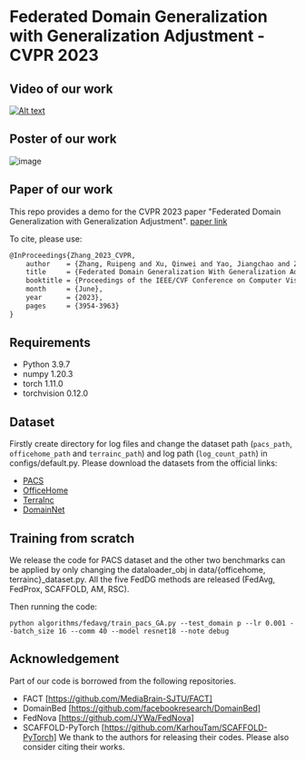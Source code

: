 # Federated Domain Generalization with Generalization Adjustment - CVPR 2023

## Video of our work
[![Alt text](https://img.youtube.com/vi/EESJrJGCSR4/0.jpg)](https://www.youtube.com/watch?v=EESJrJGCSR4)

## Poster of our work
![image](./imgs/FedDG-new-5120.png)

## Paper of our work
This repo provides a demo for the CVPR 2023 paper "Federated Domain Generalization with Generalization Adjustment".
[paper link](https://openaccess.thecvf.com/content/CVPR2023/papers/Zhang_Federated_Domain_Generalization_With_Generalization_Adjustment_CVPR_2023_paper.pdf)

To cite, please use:


```latex
@InProceedings{Zhang_2023_CVPR,
    author    = {Zhang, Ruipeng and Xu, Qinwei and Yao, Jiangchao and Zhang, Ya and Tian, Qi and Wang, Yanfeng},
    title     = {Federated Domain Generalization With Generalization Adjustment},
    booktitle = {Proceedings of the IEEE/CVF Conference on Computer Vision and Pattern Recognition (CVPR)},
    month     = {June},
    year      = {2023},
    pages     = {3954-3963}
}

```


## Requirements

- Python 3.9.7
- numpy 1.20.3
- torch 1.11.0
- torchvision 0.12.0

## Dataset

Firstly create directory for log files and change the dataset path (`pacs_path`, `officehome_path` and `terrainc_path`) and log path (`log_count_path`) in configs/default.py.
Please download the datasets from the official links:

- [PACS](http://www.eecs.qmul.ac.uk/~dl307/project_iccv2017)
- [OfficeHome](https://hemanthdv.github.io/officehome-dataset)
- [TerraInc](https://beerys.github.io/CaltechCameraTraps)
- [DomainNet](http://ai.bu.edu/M3SDA/)

## Training from scratch

We release the code for PACS dataset and the other two benchmarks can be applied by only changing the dataloader_obj in data/{officehome, terrainc}_dataset.py. All the five FedDG methods are released (FedAvg, FedProx, SCAFFOLD, AM, RSC).

Then running the code:

`
python algorithms/fedavg/train_pacs_GA.py --test_domain p --lr 0.001 --batch_size 16 --comm 40 --model resnet18 --note debug
`

## Acknowledgement

Part of our code is borrowed from the following repositories.

- FACT [https://github.com/MediaBrain-SJTU/FACT]
- DomainBed [https://github.com/facebookresearch/DomainBed]
- FedNova [https://github.com/JYWa/FedNova]
- SCAFFOLD-PyTorch [https://github.com/KarhouTam/SCAFFOLD-PyTorch]
We thank to the authors for releasing their codes. Please also consider citing their works.
